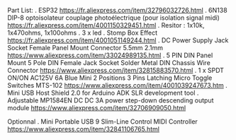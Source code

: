 Part List:
. ESP32	https://fr.aliexpress.com/item/32796032726.html
. 6N138 DIP-8 optoisolateur couplage photoélectrique (pour isolation signal midi)	https://fr.aliexpress.com/item/4001150329451.html
. Resitor : 1x10k, 1x470ohms, 1x100ohms
. 3 x led 
. Stomp Box Effect 	https://fr.aliexpress.com/item/4001051149244.html
. DC Power Supply Jack Socket Female Panel Mount Connector 5.5mm 2.1mm	https://www.aliexpress.com/item/33024989135.html
. 5 PIN DIN Panel Mount 5 Pole DIN Female Jack Socket Solder Metal DIN Chassis Wire Connector https://www.aliexpress.com/item/32815883570.html
. 1 x SPDT ON/ON AC125V 6A Blue Mini 2 Positions 3 Pins Latching Micro Toggle Switches MTS-102 https://www.aliexpress.com/item/4001039247673.htm
. Mini USB Host Shield 2.0 for Arduino ADK SLR development tool
. Adjustable MP1584EN DC DC 3A power step-down descending output module	https://www.aliexpress.com/item/32706909050.html



Optionnal
.  Mini Portable USB 9 Slim-Line Control MIDI Controller https://www.aliexpress.com/item/32841106765.html